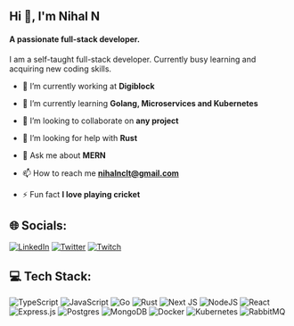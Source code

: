 ## Hi 👋, I'm Nihal N

#### A passionate full-stack developer.    
I am a self-taught full-stack developer. Currently busy learning and acquiring new coding skills.

- 🔭 I’m currently working at **Digiblock**

- 🌱 I’m currently learning **Golang, Microservices and Kubernetes**

- 👯 I’m looking to collaborate on **any project**

- 🤝 I’m looking for help with **Rust**

- 💬 Ask me about **MERN**

- 📫 How to reach me **nihalnclt@gmail.com**

- ⚡ Fun fact **I love playing cricket**


## 🌐 Socials:
[![LinkedIn](https://img.shields.io/badge/LinkedIn-%230077B5.svg?logo=linkedin&logoColor=white)](https://www.linkedin.com/in/nihalnclt) [![Twitter](https://img.shields.io/badge/Twitter-%231DA1F2.svg?logo=Twitter&logoColor=white)](https://twitter.com/nihal_n_clt) [![Twitch](https://img.shields.io/badge/Twitch-%23E4405F.svg?logo=Twitch&logoColor=white)](https://www.twitch.tv/nihaln01) 

## 💻 Tech Stack:
![TypeScript](https://img.shields.io/badge/typescript-%23007ACC.svg?style=for-the-badge&logo=typescript&logoColor=white) ![JavaScript](https://img.shields.io/badge/javascript-%23323330.svg?style=for-the-badge&logo=javascript&logoColor=%23F7DF1E) ![Go](https://img.shields.io/badge/go-%2300ADD8.svg?style=for-the-badge&logo=go&logoColor=white) ![Rust](https://img.shields.io/badge/Rust-%23f75108.svg?style=for-the-badge&logo=rust&logoColor=white) ![Next JS](https://img.shields.io/badge/Next-black?style=for-the-badge&logo=next.js&logoColor=white) ![NodeJS](https://img.shields.io/badge/node.js-6DA55F?style=for-the-badge&logo=node.js&logoColor=white) ![React](https://img.shields.io/badge/react-%2320232a.svg?style=for-the-badge&logo=react&logoColor=%2361DAFB) ![Express.js](https://img.shields.io/badge/express.js-%23404d59.svg?style=for-the-badge&logo=express&logoColor=%2361DAFB) ![Postgres](https://img.shields.io/badge/postgres-%23316192.svg?style=for-the-badge&logo=postgresql&logoColor=white) ![MongoDB](https://img.shields.io/badge/MongoDB-%234ea94b.svg?style=for-the-badge&logo=mongodb&logoColor=white) ![Docker](https://img.shields.io/badge/Docker-%230895e7.svg?style=for-the-badge&logo=docker&logoColor=white) ![Kubernetes](https://img.shields.io/badge/Kubernetes-%233871e6.svg?style=for-the-badge&logo=kubernetes&logoColor=white) ![RabbitMQ](https://img.shields.io/badge/Rabbitmq-%23f76808.svg?style=for-the-badge&logo=rabbitmq&logoColor=white)

<!-- ---
[![](https://visitcount.itsvg.in/api?id=aswinjithkukku&icon=0&color=0)](https://visitcount.itsvg.in) -->